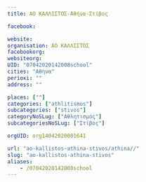 ```yaml
---
title: ΑΟ ΚΑΛΛΙΣΤΟΣ-Αθήνα-Στίβος

facebook:

website:
organisation: ΑΟ ΚΑΛΛΙΣΤΟΣ
facebookorg:
websiteorg:
UID: "07042020142008school"
cities: "Αθήνα"
perioxi: ""
address: ""

places: [""]
categories: ["athlitismos"]
subcategories: ["stivos"]
categoryNoSLug: ["Αθλητισμός"]
subcategoriesNoSLug: ["Στίβος"]

orgUID: org14042020001641

url: "ao-kallistos-athina-stivos/athina//"
slug: "ao-kallistos-athina-stivos"
aliases:
    - /07042020142008school
---
```





